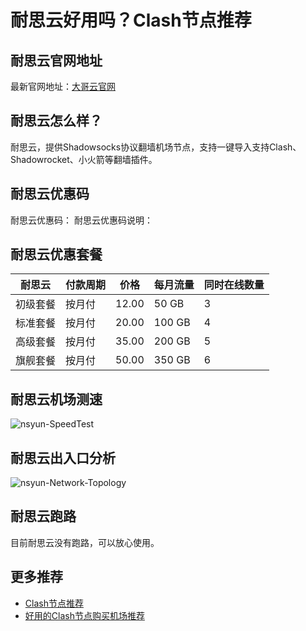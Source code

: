 # 耐思云好用吗？Clash节点推荐

## 耐思云官网地址
最新官网地址：[大哥云官网](https://ct.affxc.com/nsyun/)

## 耐思云怎么样？
耐思云，提供Shadowsocks协议翻墙机场节点，支持一键导入支持Clash、Shadowrocket、小火箭等翻墙插件。

## 耐思云优惠码
耐思云优惠码：
耐思云优惠码说明：

## 耐思云优惠套餐

| 耐思云  | 付款周期 | 价格    | 每月流量   | 同时在线数量 |
|------|------|-------|--------|--------|
| 初级套餐 | 按月付  | 12.00 | 50 GB  | 3      |
| 标准套餐 | 按月付  | 20.00 | 100 GB | 4      |
| 高级套餐 | 按月付  | 35.00 | 200 GB | 5      |
| 旗舰套餐 | 按月付  | 50.00 | 350 GB | 6      |

## 耐思云机场测速

![nsyun-SpeedTest](https://github.com/user-attachments/assets/585c598b-9ef6-48b8-8cd3-a7ece6cac596)


## 耐思云出入口分析

![nsyun-Network-Topology](https://github.com/user-attachments/assets/16ea1eb8-1ac9-4c09-bbc3-00bfff0aea12)


## 耐思云跑路
目前耐思云没有跑路，可以放心使用。

## 更多推荐
 - [Clash节点推荐](https://github.com/clashdownload/Clash)
 - [好用的Clash节点购买机场推荐](https://clash.top/node/?utm_source=github&utm_medium=clashdownload-details)
